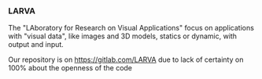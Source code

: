 ### LARVA
The "LAboratory for Research on Visual Applications" focus on applications with "visual data", like images and 3D models, statics or dynamic, with output and input.

Our repository is on https://gitlab.com/LARVA due to lack of certainty on 100% about the openness of the code
